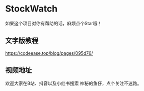 # StockWatch

如果这个项目对你有帮助的话，麻烦点个Star哦！

## 文字版教程

https://codeease.top/blog/pages/095d76/

## 视频地址

欢迎大家在B站、抖音以及小红书搜索 神秘的鱼仔，点个关注不迷路。


